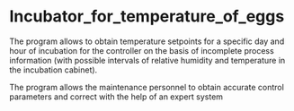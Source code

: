 # Incubator_for_temperature_of_eggs


The program allows to obtain temperature setpoints for a specific day and hour of incubation for the controller
on the basis of incomplete process information (with possible intervals of relative humidity and temperature in the incubation cabinet).

The program allows the maintenance personnel to obtain accurate control parameters and correct
with the help of an expert system
